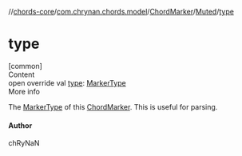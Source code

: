 //[chords-core](../../../../index.md)/[com.chrynan.chords.model](../../index.md)/[ChordMarker](../index.md)/[Muted](index.md)/[type](type.md)



# type  
[common]  
Content  
open override val [type](type.md): [MarkerType](../../-marker-type/index.md)  
More info  


The [MarkerType](../../-marker-type/index.md) of this [ChordMarker](../index.md). This is useful for parsing.



#### Author  


chRyNaN

  



